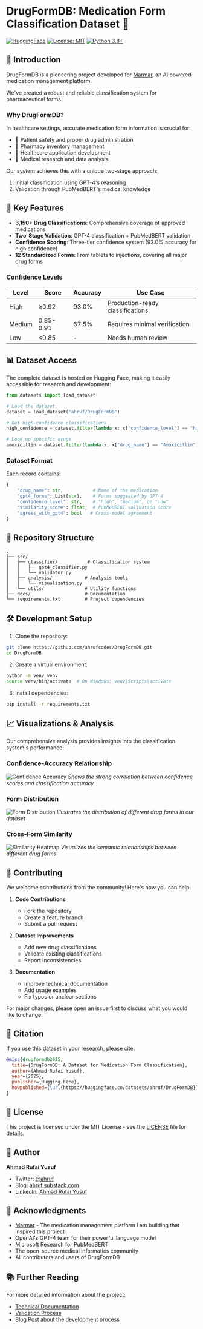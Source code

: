 # DrugFormDB: Medication Form Classification Dataset 🏥

[![HuggingFace](https://img.shields.io/badge/🤗%20Dataset-DrugFormDB-yellow)](https://huggingface.co/datasets/ahruf/DrugFormDB)
[![License: MIT](https://img.shields.io/badge/License-MIT-yellow.svg)](https://opensource.org/licenses/MIT)
[![Python 3.8+](https://img.shields.io/badge/python-3.8+-blue.svg)](https://www.python.org/downloads/)

## 📖 Introduction

DrugFormDB is a pioneering project developed for [Marmar](https://marmar.life), an AI powered medication management platform.

We've created a robust and reliable classification system for pharmaceutical forms.

### Why DrugFormDB?

In healthcare settings, accurate medication form information is crucial for:
- 🏥 Patient safety and proper drug administration
- 💊 Pharmacy inventory management
- 📱 Healthcare application development
- 🔬 Medical research and data analysis

Our system achieves this with a unique two-stage approach:
1. Initial classification using GPT-4's reasoning
2. Validation through PubMedBERT's medical knowledge

## 🌟 Key Features

- **3,150+ Drug Classifications**: Comprehensive coverage of approved medications
- **Two-Stage Validation**: GPT-4 classification + PubMedBERT validation
- **Confidence Scoring**: Three-tier confidence system (93.0% accuracy for high confidence)
- **12 Standardized Forms**: From tablets to injections, covering all major drug forms

### Confidence Levels

| Level | Score | Accuracy | Use Case |
|-------|--------|----------|-----------|
| High | ≥0.92 | 93.0% | Production-ready classifications |
| Medium | 0.85-0.91 | 67.5% | Requires minimal verification |
| Low | <0.85 | - | Needs human review |

## 📊 Dataset Access

The complete dataset is hosted on Hugging Face, making it easily accessible for research and development:

```python
from datasets import load_dataset

# Load the dataset
dataset = load_dataset("ahruf/DrugFormDB")

# Get high-confidence classifications
high_confidence = dataset.filter(lambda x: x["confidence_level"] == "high")

# Look up specific drugs
amoxicillin = dataset.filter(lambda x: x["drug_name"] == "Amoxicillin")
```

### Dataset Format

Each record contains:
```python
{
    "drug_name": str,           # Name of the medication
    "gpt4_forms": List[str],    # Forms suggested by GPT-4
    "confidence_level": str,    # "high", "medium", or "low"
    "similarity_score": float,  # PubMedBERT validation score
    "agrees_with_gpt4": bool   # Cross-model agreement
}
```

## 📁 Repository Structure

```
.
├── src/
│   ├── classifier/           # Classification system
│   │   ├── gpt4_classifier.py
│   │   └── validator.py
│   ├── analysis/            # Analysis tools
│   │   └── visualization.py
│   └── utils/               # Utility functions
├── docs/                    # Documentation
└── requirements.txt         # Project dependencies
```

## 🛠️ Development Setup

1. Clone the repository:
```bash
git clone https://github.com/ahrufcodes/DrugFormDB.git
cd DrugFormDB
```

2. Create a virtual environment:
```bash
python -m venv venv
source venv/bin/activate  # On Windows: venv\Scripts\activate
```

3. Install dependencies:
```bash
pip install -r requirements.txt
```

## 📈 Visualizations & Analysis

Our comprehensive analysis provides insights into the classification system's performance:

### Confidence-Accuracy Relationship
![Confidence Accuracy](https://huggingface.co/datasets/ahruf/DrugFormDB/resolve/main/visualizations/confidence_accuracy.png)
*Shows the strong correlation between confidence scores and classification accuracy*

### Form Distribution
![Form Distribution](https://huggingface.co/datasets/ahruf/DrugFormDB/resolve/main/visualizations/form_distribution.png)
*Illustrates the distribution of different drug forms in our dataset*

### Cross-Form Similarity
![Similarity Heatmap](https://huggingface.co/datasets/ahruf/DrugFormDB/resolve/main/visualizations/similarity_heatmap.png)
*Visualizes the semantic relationships between different drug forms*

## 🤝 Contributing

We welcome contributions from the community! Here's how you can help:

1. **Code Contributions**
   - Fork the repository
   - Create a feature branch
   - Submit a pull request

2. **Dataset Improvements**
   - Add new drug classifications
   - Validate existing classifications
   - Report inconsistencies

3. **Documentation**
   - Improve technical documentation
   - Add usage examples
   - Fix typos or unclear sections

For major changes, please open an issue first to discuss what you would like to change.

## 📝 Citation

If you use this dataset in your research, please cite:
```bibtex
@misc{drugformdb2025,
  title={DrugFormDB: A Dataset for Medication Form Classification},
  author={Ahmad Rufai Yusuf},
  year={2025},
  publisher={Hugging Face},
  howpublished={\url{https://huggingface.co/datasets/ahruf/DrugFormDB}}
}
```

## 📄 License

This project is licensed under the MIT License - see the [LICENSE](LICENSE) file for details.

## 👤 Author

**Ahmad Rufai Yusuf**
- Twitter: [@ahruf](https://x.com/ahruf)
- Blog: [ahruf.substack.com](https://ahruf.substack.com)
- LinkedIn: [Ahmad Rufai Yusuf](https://linkedin.com/in/ahmadrufai)

## 🙏 Acknowledgments

- [Marmar](https://marmar.life) - The medication management platform I am building that inspired this project
- OpenAI's GPT-4 team for their powerful language model
- Microsoft Research for PubMedBERT
- The open-source medical informatics community
- All contributors and users of DrugFormDB

## 📚 Further Reading

For more detailed information about the project:
- [Technical Documentation](docs/technical_documentation.md)
- [Validation Process](docs/validation_process_explained.md)
- [Blog Post](https://ahruf.substack.com) about the development process 